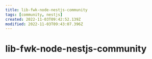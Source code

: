 ```yaml
---
title: lib-fwk-node-nestjs-community
tags: [community, nestjs]
created: 2022-11-03T09:42:52.139Z
modified: 2022-11-03T09:43:07.396Z
---
```


# lib-fwk-node-nestjs-community




